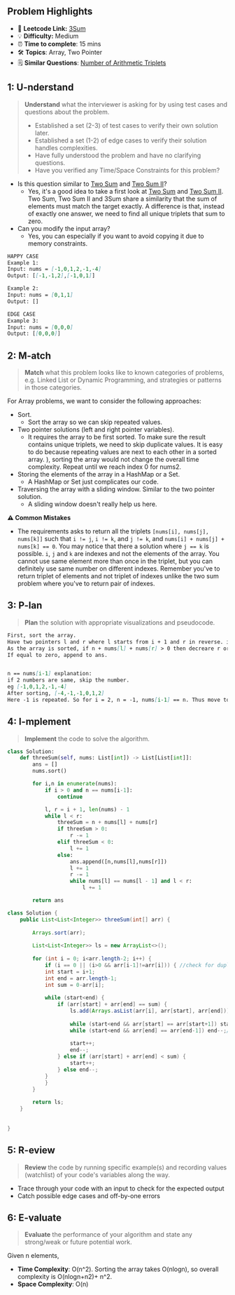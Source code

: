 ## Problem Highlights

* 🔗 **Leetcode Link:** [3Sum](https://leetcode.com/problems/3sum/)
* 💡 **Difficulty:**  Medium
* ⏰ **Time to complete**: 15 mins
* 🛠️ **Topics**: Array, Two Pointer
* 🗒️ **Similar Questions**: [Number of Arithmetic Triplets](https://leetcode.com/problems/number-of-arithmetic-triplets/)
    
## 1: U-nderstand
 
> **Understand** what the interviewer is asking for by using test cases and questions about the problem.
> 
> - Established a set (2-3) of test cases to verify their own solution later.
> - Established a set (1-2) of edge cases to verify their solution handles complexities.
> - Have fully understood the problem and have no clarifying questions.
> - Have you verified any Time/Space Constraints for this problem?

- Is this question similar to [Two Sum](https://leetcode.com/articles/two-sum/) and [Two Sum II](https://leetcode.com/articles/two-sum-ii-input-array-is-sorted/)?
  - Yes, it's a good idea to take a first look at [Two Sum](https://leetcode.com/articles/two-sum/) and [Two Sum II](https://leetcode.com/articles/two-sum-ii-input-array-is-sorted/). Two Sum, Two Sum II and 3Sum share a similarity that the sum of elements must match the target exactly. A difference is that, instead of exactly one answer, we need to find all unique triplets that sum to zero.
- Can you modify the input array?
  - Yes, you can especially if you want to avoid copying it due to memory constraints.


```markdown
HAPPY CASE
Example 1:
Input: nums = [-1,0,1,2,-1,-4]
Output: [[-1,-1,2],[-1,0,1]]

Example 2:
Input: nums = [0,1,1]
Output: []

EDGE CASE
Example 3:
Input: nums = [0,0,0]
Output: [[0,0,0]]
```   
    
## 2: M-atch

<!-- See https://docs.google.com/document/d/1hYT1hoOJ6pFIt8A5q-PIZmYP7pB4WqlzyUJgFx9x2mY/edit#heading=h.ya2de4n4zsds for list of algorithms based on question type-->

> **Match** what this problem looks like to known categories of problems, e.g. Linked List or Dynamic Programming, and strategies or patterns in those categories.

For Array problems, we want to consider the following approaches:

- Sort. 
    - Sort the array so we can skip repeated values.
- Two pointer solutions (left and right pointer variables). 
    - It requires the array to be first sorted. To make sure the result contains unique triplets, we need to skip duplicate values. It is easy to do because repeating values are next to each other in a sorted array.
 ), sorting the array would not change the overall time complexity. Repeat until we reach index 0 for nums2.
- Storing the elements of the array in a HashMap or a Set. 
    - A HashMap or Set just complicates our code.
- Traversing the array with a sliding window. Similar to the two pointer solution. 
    - A sliding window doesn't really help us here.

**⚠️ Common Mistakes**

* The requirements asks to return all the triplets `[nums[i], nums[j], nums[k]]` such that `i != j`, `i != k`, and `j != k`, and `nums[i] + nums[j] + nums[k] == 0`. You may notice that there a solution where `j == k` is possible. `i`, `j` and `k` are indexes and not the elements of the array. You cannot use same element more than once in the triplet, but you can definitely use same number on different indexes. Remember you've to return triplet of elements and not triplet of indexes unlike the two sum problem where you've to return pair of indexes.


## 3: P-lan

> **Plan** the solution with appropriate visualizations and pseudocode.

```markdown
First, sort the array.
Have two pointers l and r where l starts from i + 1 and r in reverse. ie len(nums)-1. Here i is the index of n.
As the array is sorted, if n + nums[l] + nums[r] > 0 then decreare r or else decrease l.
If equal to zero, append to ans.


n == nums[i-1] explanation:
if 2 numbers are same, skip the number.
eg [-1,0,1,2,-1,-4]
After sorting, [-4,-1,-1,0,1,2]
Here -1 is repeated. So for i = 2, n = -1, nums[i-1] == n. Thus move to next step (or else it will create duplicates)

```

## 4: I-mplement

> **Implement** the code to solve the algorithm.

```python
class Solution:
    def threeSum(self, nums: List[int]) -> List[List[int]]:
        ans = []
        nums.sort()

        for i,n in enumerate(nums):
            if i > 0 and n == nums[i-1]:
                continue

            l, r = i + 1, len(nums) - 1
            while l < r:
                threeSum = n + nums[l] + nums[r]
                if threeSum > 0:
                    r -= 1
                elif threeSum < 0:
                    l += 1
                else:
                    ans.append([n,nums[l],nums[r]])
                    l += 1
                    r -= 1
                    while nums[l] == nums[l - 1] and l < r:
                        l += 1

        return ans
```

```java
class Solution {
    public List<List<Integer>> threeSum(int[] arr) {
        
        Arrays.sort(arr);
        
        List<List<Integer>> ls = new ArrayList<>();
        
        for (int i = 0; i<arr.length-2; i++) {
            if (i == 0 || (i>0 && arr[i-1]!=arr[i])) { //check for duplicates to avoid copy we've used arr[i-1]!=arr[i] instead of arr[i+1]!=arr[i] because we must take the duplicate value in condition i.e. in example 1 [-1,-1,2] is also and output so if we do arr[i+1]!=arr[i] then we'll skip to the next -1 and this output will not come
            int start = i+1;
            int end = arr.length-1;
			int sum = 0-arr[i];
            
            while (start<end) {
                if (arr[start] + arr[end] == sum) {
                    ls.add(Arrays.asList(arr[i], arr[start], arr[end]));
                    
                    while (start<end && arr[start] == arr[start+1]) start++;//avoid all the same values
                    while (start<end && arr[end] == arr[end-1]) end--;//avoid all the same values
                    
                    start++;
                    end--;
                } else if (arr[start] + arr[end] < sum) {
                    start++;
                } else end--;
            }
            }
        }
        
        return ls;
    }
    
    
}
```
    
## 5: R-eview

> **Review** the code by running specific example(s) and recording values (watchlist) of your code's variables along the way.

- Trace through your code with an input to check for the expected output
- Catch possible edge cases and off-by-one errors

## 6: E-valuate

> **Evaluate** the performance of your algorithm and state any strong/weak or future potential work.

Given n elements, 

* **Time Complexity**: O(n^2). Sorting the array takes O(nlog⁡n), so overall complexity is O(nlog⁡n+n2)+ n^2.
* **Space Complexity**: O(n)